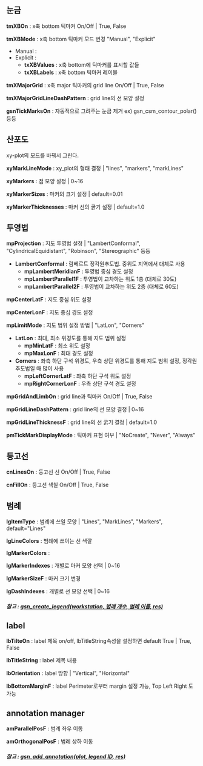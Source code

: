 ## 눈금
__tmXBOn__ : x축 bottom 틱마커 On/Off | True, False

__tmXBMode__ : x축 bottom 틱마커 모드 변경 "Manual", "Explicit"
* Manual :
* Explicit : 
  * __txXBValues__ : x축 bottom에 틱마커를 표시할 값들
  * __txXBLabels__ : x축 bottom 틱마커 레이블
      
__tmXMajorGrid__ : x축 major 틱마커의 grid line On/Off | True, False

__tmXMajorGridLineDashPattern__ : grid line의 선 모양 설정

__gsnTickMarksOn__ : 자동적으로 그려주는 눈금 제거 ex) gsn_csm_contour_polar() 등등
   
## 산포도
xy-plot의 모드를 바꿔서 그린다. 

__xyMarkLineMode__ :  xy_plot의 형태 결정 | "lines", "markers", "markLines"  

__xyMarkers__ : 점 모양 설정 | 0~16   

__xyMarkerSizes__ : 마커의 크기 설정 | default=0.01   

__xyMarkerThicknesses__ : 마커 선의 굵기 설정 | default=1.0   
   

## 투영법
__mpProjection__ : 지도 투영법 설정 | "LambertConformal", "CylindricalEquidistant", "Robinson", "Stereographic" 등등
* __LambertConformal__ : 람베르트 정각원추도법. 중위도 지역에서 대체로 사용
  * __mpLambertMeridianF__ : 투영법 중심 경도 설정
  * __mpLambertParallel1F__ : 투영법이 교차하는 위도 1층 (대체로 30도)
  * __mpLambertParallel2F__ : 투영법이 교차하는 위도 2층 (대체로 60도)   

__mpCenterLatF__ : 지도 중심 위도 설정

__mpCenterLonF__ : 지도 중심 경도 설정

__mpLimitMode__ : 지도 범위 설정 방법 | "LatLon", "Corners"
* __LatLon__ : 최대, 최소 위경도를 통해 지도 범위 설정
  * __mpMinLatF__ : 최소 위도 설정
  * __mpMaxLonF__ : 최대 경도 설정
* __Corners__ : 좌측 하단 구석 위경도, 우측 상단 위경도를 통해 지도 범위 설정, 정각원추도법일 때 많이 사용
  * __mpLeftCornerLatF__ : 좌측 하단 구석 위도 설정
  * __mpRightCornerLonF__ : 우측 상단 구석 경도 설정

__mpGridAndLimbOn__ : grid line과 틱마커 On/Off | True, False  

__mpGridLineDashPattern__ : grid line의 선 모양 결정 | 0~16   

__mpGridLineThicknessF__ : grid line의 선 굵기 결정 | default=1.0   

__pmTickMarkDisplayMode__ : 틱마커 표현 여부 | "NoCreate", "Never", "Always"


## 등고선
__cnLinesOn__ : 등고선 선 On/Off | True, False

__cnFillOn__ : 등고선 색칠 On/Off | True, False


## 범례
__lgItemType__ : 범례에 쓰일 모양 | "Lines", "MarkLines", "Markers", default="Lines"

__lgLineColors__ : 범례에 쓰이는 선 색깔

__lgMarkerColors__ : 

__lgMarkerIndexes__ : 개별로 마커 모양 선택 | 0~16

__lgMarkerSizeF__ : 마커 크기 변경

__lgDashIndexes__ : 개별로 선 모양 선택 | 0~16

##### 참고 : [gsn_create_legend(workstation, 범례 개수, 범례 이름, res)](https://www.ncl.ucar.edu/Document/Graphics/Interfaces/gsn_create_legend.shtml)

## label
__lbTilteOn__ : label 제목 on/off, lbTitleString속성을 설정하면 default True | True, False

__lbTitleString__ : label 제목 내용

__lbOrientation__ : label 방향 | "Vertical", "Horizontal"

__lbBottomMarginF__ : label Perimeter로부터 margin 설정 가능, Top Left Right 도 가능


## annotation manager
__amParallelPosF__ : 범례 좌우 이동

__amOrthogonalPosF__ : 범례 상하 이동

##### 참고 : [gsn_add_annotation(plot, legend ID, res)](https://www.ncl.ucar.edu/Document/Graphics/Interfaces/gsn_add_annotation.shtml)

